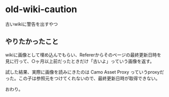 # old-wiki-caution

古いwikiに警告を出すやつ

## やりたかったこと

wikiに画像として埋め込んでもらい、Refererからそのページの最終更新日時を見に行って、○ヶ月以上前だったときだけ「古いよ」っていう画像を返す。

試した結果、実際に画像を読みにきたのは Camo Asset Proxy っていうproxyだった。この子は参照元をつけてくれないので、最終更新日時が取得できない。

おわり。
